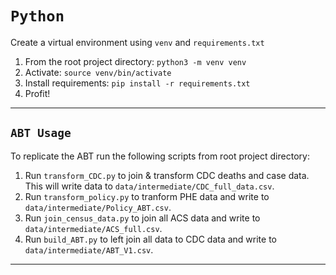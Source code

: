 # `Python`

Create a virtual environment using `venv` and `requirements.txt`  
1. From the root project directory: `python3 -m venv venv`
2. Activate: `source venv/bin/activate`  
3. Install requirements: `pip install -r requirements.txt`  
4. Profit! 

---
## `ABT Usage`

To replicate the ABT run the following scripts from root project directory: 
1. Run `transform_CDC.py` to join & transform CDC deaths and case data. This will write data to `data/intermediate/CDC_full_data.csv`. 
2. Run `transform_policy.py` to tranform PHE data and write to `data/intermediate/Policy_ABT.csv`.
3. Run `join_census_data.py` to join all ACS data and write to `data/intermediate/ACS_full.csv`.
4. Run `build_ABT.py` to left join all data to CDC data and write to `data/intermediate/ABT_V1.csv`.

--- 
